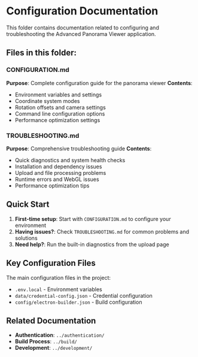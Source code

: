 # Configuration Documentation

This folder contains documentation related to configuring and troubleshooting the Advanced Panorama Viewer application.

## Files in this folder:

### CONFIGURATION.md
**Purpose**: Complete configuration guide for the panorama viewer
**Contents**:
- Environment variables and settings
- Coordinate system modes
- Rotation offsets and camera settings
- Command line configuration options
- Performance optimization settings

### TROUBLESHOOTING.md
**Purpose**: Comprehensive troubleshooting guide
**Contents**:
- Quick diagnostics and system health checks
- Installation and dependency issues
- Upload and file processing problems
- Runtime errors and WebGL issues
- Performance optimization tips

## Quick Start

1. **First-time setup**: Start with `CONFIGURATION.md` to configure your environment
2. **Having issues?**: Check `TROUBLESHOOTING.md` for common problems and solutions
3. **Need help?**: Run the built-in diagnostics from the upload page

## Key Configuration Files

The main configuration files in the project:
- `.env.local` - Environment variables
- `data/credential-config.json` - Credential configuration
- `config/electron-builder.json` - Build configuration

## Related Documentation

- **Authentication**: `../authentication/`
- **Build Process**: `../build/`
- **Development**: `../development/`